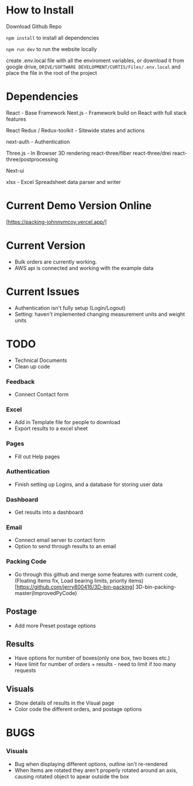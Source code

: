 # How to Install
Download Github Repo 

`npm install` to install all dependencies

`npm run dev` to run the website locally


create .env.local file with all the enviroment variables, or download it from google drive, `DRIVE/SOFTWARE DEVELOPMENT/CURTIS/Files/.env.local` and place the file in the root of the project

# Dependencies

React - Base Framework
Next.js - Framework build on React with full stack features

React Redux / Redux-toolkit - Sitewide states and actions

next-auth - Authentication

Three.js - In Browser 3D rendering
react-three/fiber
react-three/drei
react-three/postprocessing

Next-ui

xlsx - Excel Spreadsheet data parser and writer


# Current Demo Version Online

[https://packing-johnnymcoy.vercel.app/]


# Current Version

- Bulk orders are currently working.
- AWS api is connected and working with the example data


# Current Issues

- Authentication isn't fully setup (Login/Logout)
- Setting: haven't implemented changing measurement units and weight units



# TODO 

- Technical Documents
- Clean up code


### Feedback
- Connect Contact form


### Excel
- Add in Template file for people to download 
- Export results to a excel sheet

### Pages
- Fill out Help pages

### Authentication 
- Finish setting up Logins, and a database for storing user data

### Dashboard
- Get results into a dashboard


### Email
- Connect email server to contact form
- Option to send through results to an email

### Packing Code
- Go through this github and merge some features with current code, (Floating Items fix, Load bearing limits, priority items)
[https://github.com/jerry800416/3D-bin-packing] 3D-bin-packing-master(ImprovedPyCode)


## Postage
- Add more Preset postage options

## Results
- Have options for number of boxes(only one box, two boxes etc.)
- Have limit for number of orders + results - need to limit if too many requests

## Visuals
- Show details of results in the Visual page
- Color code the different orders, and postage options

# BUGS

### Visuals
- Bug when displaying different options, outline isn't re-rendered
- When Items are rotated they aren't properly rotated around an axis, causing rotated object to apear outside the box